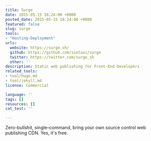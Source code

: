 ```yaml
---
title: Surge
date: 2015-05-15 16:24:00 +0000
posted_date: 2015-05-15 16:24:00 +0000
featured: false
slug: surge
tools:
- "Hosting-Deployment"
urls:
  website: https://surge.sh/
  github: https://github.com/sintaxi/surge
  twitter: https://twitter.com/surge_sh
  other: ''
description: Static web publishing for Front-End Developers
related_tools:
- tool/hugo.md
- tool/jekyll.md
license: Commercial

language: ''
tags: []
resources: []
cat_test: ''

---
```

Zero-bullshit, single–command, bring your own source control web publishing CDN. Yes, it's free.
